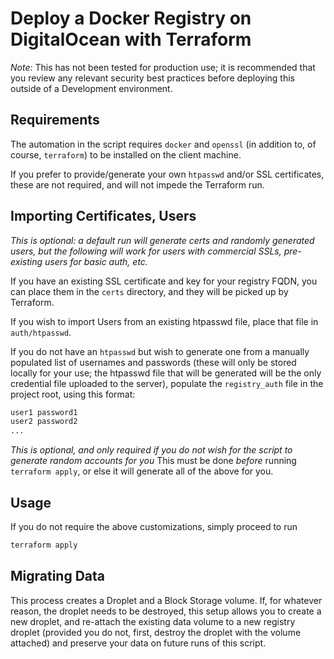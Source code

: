 Deploy a Docker Registry on DigitalOcean with Terraform
=======================================================

*Note:* This has not been tested for production use; it is recommended that you review any relevant security best practices before deploying this outside of a Development
environment.

Requirements
------------

The automation in the script requires `docker` and `openssl` (in addition to, of course, `terraform`) to be installed on the client machine.

If you prefer to provide/generate your own `htpasswd` and/or SSL certificates, these are not required, and will not impede the Terraform run.

Importing Certificates, Users
-----------------------------

*This is optional: a default run will generate certs and randomly generated users, but the following will work for users with commercial SSLs, pre-existing users for basic auth, etc.*

If you have an existing SSL certificate and key for your registry FQDN, you can place them in the `certs` directory, and they will be picked up by Terraform.

If you wish to import Users from an existing htpasswd file, place that file in `auth/htpasswd`.

If you do not have an `htpasswd` but wish to generate one from a manually populated list of usernames and passwords (these will only be stored locally for your use; the htpasswd file that will
be generated will be the only credential file uploaded to the server), populate the `registry_auth` file in the project root, using this format:

```bash
user1 password1
user2 password2
...
```

*This is optional, and only required if you do not wish for the script to generate random accounts for you* This must be done *before* running `terraform apply`, or else it will generate
all of the above for you.

Usage
-----

If you do not require the above customizations, simply proceed to run

```bash
terraform apply
```

Migrating Data
---------------

This process creates a Droplet and a Block Storage volume. If, for whatever reason, the droplet needs to be destroyed, this setup allows you to create a new droplet, and re-attach the
existing data volume to a new registry droplet (provided you do not, first, destroy the droplet with the volume attached) and preserve your data on future runs of this script.
